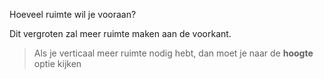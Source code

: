 
Hoeveel ruimte wil je vooraan?

Dit vergroten zal meer ruimte maken aan de voorkant.

> Als je verticaal meer ruimte nodig hebt, dan moet je naar de **hoogte** optie kijken